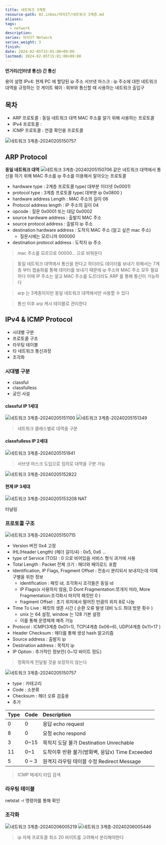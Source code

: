 ```yaml
---
title: 네트워크 3계층
resource-path: 02.inbox/따라IT/네트워크 3계층.md
aliases:
tags:
  - network
description:
series: 따라IT Network
series_weight: 3
finish:
date: 2024-02-05T15:01:00+09:00
lastmod: 2024-02-05T15:01:00+09:00
---
```

**먼거리(인터넷 통신) 간 통신**

용어 설명
IPv4: 현제 PC 에 할당된 ip 주소
서브넷 마스크 : ip 주소에 대한 네트워크 대역을 규정하는 것
게이트 웨이 : 외부와 통신할 때 사용하는 네트워크 출입구
## 목차
- ARP 프로토콜 : 동일 네트워크 대역 MAC 주소를 알기 위해 사용하는 프로토콜
- IPv4 프로토콜 : 
- ICMP 프로토콜 : 연결 확인용 프로토콜 


![네트워크 3계층-20240205150757](../../08.media/20240205150757.png)

## ARP Protocol
**동일 네트워크 대역**
![네트워크 3계층-20240205150706](../../08.media/20240205150706.png)
같은 네트워크 대역에서 통신을 하기 위해 MAC 주소를 ip 주소를 이용해서 알아오는 프로토콜
- hardware type : 2계층 프로토콜 type( 대부분 이더넷 0x0001)
- protocol type : 3계층 프로토콜 type( 대부분 ip 0x0800 )
- hardware address Length : MAC 주소의 길이 06
- Protocol address length : IP 주소의 길이 04
- opcode : 질문 0x0001 또는 대답 0x0002
- source hardware address : 출발지 MAC 주소
- source protocol address : 출발지 ip 주소
- destination hardware address : 도착지 MAC 주소 (알고 싶은 mac 주소)
	- 질문시에는 모르니까 000000
- destination protocol address : 도착지 ip 주소 
[](https://docs.google.com/presentation/d/1GParqmJVI3xwzFDk-FrOqGzFsAFbqUC5/edit#slide=id.p8)

>  mac 주소를 모르므로 00000... 으로 비워둔다

> 동일 네트워크 대역에서 통신을 한다고 하더라도 데이터를 보내기 위해서는 7계층 부터 캡술화를 통해 데이터를 보내기 때문에 ip 주소와 MAC 주소 모두 필요하다 이때 IP 주소는 알고 MAC 주소를 도르더라도 ARP 를 통해 통신이 가능하다

> arp 는 3계층이지만 동일 네트워크 대역에서만 사용할 수 있다

> 통신 이후 arp 캐시 테이블로 관리한다
## IPv4 & ICMP Protocol
- 시대별 구분
- 프로토콜 구조
- 라우팅 테이블
- 타 네트워크 통신과정
- 조각화
### 시대별 구분
- classful
- classfulless
- 공인 사설
#### classful IP 1세대
![네트워크 3계층-20240205151100](../../08.media/20240205151100.png)
![네트워크 3계층-20240205151349](../../08.media/20240205151349.png)
> 네트워크 클래스별로 대역을 구분

#### classfulless IP 2세대
![네트워크 3계층-20240205151941](../../08.media/20240205151941.png)
> 서브넷 마스크 도입으로 임의로 대역을 구분 가능

![네트워크 3계층-20240205152822](../../08.media/20240205152822.png)

#### 현제 IP 3세대
![네트워크 3계층-20240205153208](../../08.media/20240205153208.png)
NAT

터널링


### 프로토콜 구조
![네트워크 3계층-20240205150715](../../08.media/20240205150715.png)
- Version 버전 0x4 고정
- IHL(Header Length) (헤더 길이/4) : 0x5, 0x6 ...
- type of Service (TOS) : 0 으로 비어있음 서비스 형식 과거에 사용
- Total Length : Packet 전체 크기 : 헤더와 페이로드 포함
- Identification, IP Flags, Fragment Offset :
         전송시 분리되서 보내지는데 이때 구별을 위한 정보
	- identification : 패킷 id, 조각화시 조각들은 동일 id
	- IP Flags(x 사용하지 않음, D Dont Fragmentation:쪼개지 마라, More Fragmentation:조각화시 마지막 패킷만 0 )
	- fragment Offset : 초기 위치에서 떨어진 만큼의 위치 8로 나눔
- Time To Live : 패킷의 생존 시간 ( 순환 오류 발생 대비 노드 최대 방문 횟수 )
	- unix 는 64 설정, window 는 128 기본 설정
	- 이를 통해 운영체제 예측 가능
- Protocol : ICMP(3계층 0x01=1), TCP(4계층 0x06=6), UDP(4계층 0x11=17 )
- Header Checksum : 헤더를 통해 생성 hash 알고리즘
- Source address : 출발지 ip
- Destination address : 목적지 ip
- IP Option : 추가적인 정보란( 0~12 바이트 정도)

>정확하게 전달될 것을 보장하지 않는다

![네트워크 3계층-20240205150757](../../08.media/20240205150757.png)
- type : 카테고리
- Code : 소분류
- Checksum : 헤더 오류 검출용
- 추가

| Type | Code | Description |
|:---- |:---- |:----------- |
| 0    | 0    | 응답 echo request            |
| 8     | 0     | 요청 echo respond            |
| 3     | 0~15     | 목적지 도달 불가 Destination Unrechable            |
| 11     | 0~1     | 도착이후 반환 불가(방화벽, 응답x) Time Exceeded            |
| 5     | 0 ~ 3     | 원격지 라우팅 테이블 수정 Redirect Message            |
> ICMP 메세지 타입 검색

### 라우팅 테이블
netstat -r 명령어를 통해 확인

### 조각화
![네트워크 3계층-20240206005219](../../08.media/20240206005219.png)
![네트워크 3계층-20240206005446](../../08.media/20240206005446.png)
> ip 자체 프로토콜 최소 20 바이트를 고려해서 분리해야한다